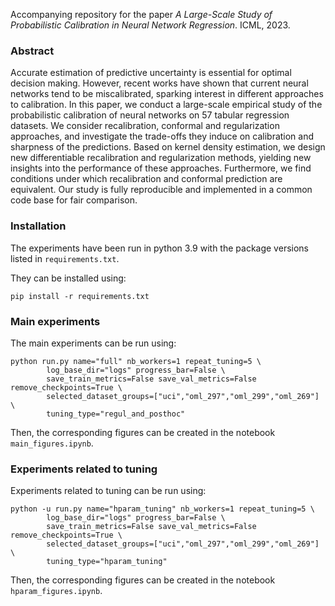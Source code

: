 Accompanying repository for the paper *A Large-Scale Study of Probabilistic Calibration in Neural Network Regression*. ICML, 2023.

### Abstract

Accurate estimation of predictive uncertainty is essential for optimal decision making.
However, recent works have shown that current neural networks tend to be miscalibrated, sparking interest in different approaches to calibration.
In this paper, we conduct a large-scale empirical study of the probabilistic calibration of neural networks on 57 tabular regression datasets.
We consider recalibration, conformal and regularization approaches, and investigate the trade-offs they induce on calibration and sharpness of the predictions.
Based on kernel density estimation, we design new differentiable recalibration and regularization methods, yielding new insights into the performance of these approaches.
Furthermore, we find conditions under which recalibration and conformal prediction are equivalent.
Our study is fully reproducible and implemented in a common code base for fair comparison.

### Installation

The experiments have been run in python 3.9 with the package versions listed in `requirements.txt`.

They can be installed using:
```
pip install -r requirements.txt
```

### Main experiments

The main experiments can be run using:
```
python run.py name="full" nb_workers=1 repeat_tuning=5 \
        log_base_dir="logs" progress_bar=False \
        save_train_metrics=False save_val_metrics=False remove_checkpoints=True \
        selected_dataset_groups=["uci","oml_297","oml_299","oml_269"] \
        tuning_type="regul_and_posthoc"
```
Then, the corresponding figures can be created in the notebook `main_figures.ipynb`.

### Experiments related to tuning

Experiments related to tuning can be run using:
```
python -u run.py name="hparam_tuning" nb_workers=1 repeat_tuning=5 \
        log_base_dir="logs" progress_bar=False \
        save_train_metrics=False save_val_metrics=False remove_checkpoints=True \
        selected_dataset_groups=["uci","oml_297","oml_299","oml_269"] \
        tuning_type="hparam_tuning"
```
Then, the corresponding figures can be created in the notebook `hparam_figures.ipynb`.
